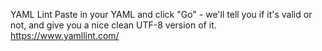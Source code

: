 YAML Lint
Paste in your YAML and click "Go" - we'll tell you if it's valid or not, and give you a nice clean UTF-8 version of it.
https://www.yamllint.com/
